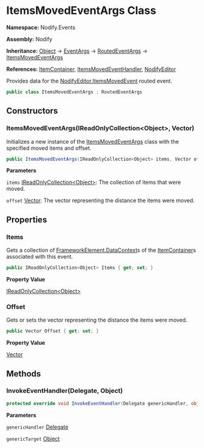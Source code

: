 # ItemsMovedEventArgs Class  
  
**Namespace:** Nodify.Events  
  
**Assembly:** Nodify  
  
**Inheritance:** [Object](https://docs.microsoft.com/en-us/dotnet/api/System.Object) → [EventArgs](https://docs.microsoft.com/en-us/dotnet/api/System.EventArgs) → [RoutedEventArgs](https://docs.microsoft.com/en-us/dotnet/api/System.Windows.RoutedEventArgs) → [ItemsMovedEventArgs](Nodify_Events_ItemsMovedEventArgs)  
  
**References:** [ItemContainer](Nodify_ItemContainer), [ItemsMovedEventHandler](Nodify_Events_ItemsMovedEventHandler), [NodifyEditor](Nodify_NodifyEditor)  
  
Provides data for the [NodifyEditor.ItemsMovedEvent](Nodify_NodifyEditor#itemsmovedevent) routed event.  
  
```csharp  
public class ItemsMovedEventArgs : RoutedEventArgs  
```  
  
## Constructors  
  
### ItemsMovedEventArgs(IReadOnlyCollection\<Object\>, Vector)  
  
Initializes a new instance of the [ItemsMovedEventArgs](Nodify_Events_ItemsMovedEventArgs) class with the specified moved items and offset.  
  
```csharp  
public ItemsMovedEventArgs(IReadOnlyCollection<Object> items, Vector offset);  
```  
  
**Parameters**  
  
`items` [IReadOnlyCollection\<Object\>](https://docs.microsoft.com/en-us/dotnet/api/System.Collections.Generic.IReadOnlyCollection): The collection of items that were moved.  
  
`offset` [Vector](https://docs.microsoft.com/en-us/dotnet/api/System.Windows.Vector): The vector representing the distance the items were moved.  
  
## Properties  
  
### Items  
  
Gets a collection of [FrameworkElement.DataContext](https://docs.microsoft.com/en-us/dotnet/api/System.Windows.FrameworkElement#datacontext)s of the [ItemContainer](Nodify_ItemContainer)s associated with this event.  
  
```csharp  
public IReadOnlyCollection<Object> Items { get; set; }  
```  
  
**Property Value**  
  
[IReadOnlyCollection\<Object\>](https://docs.microsoft.com/en-us/dotnet/api/System.Collections.Generic.IReadOnlyCollection)  
  
### Offset  
  
Gets or sets the vector representing the distance the items were moved.  
  
```csharp  
public Vector Offset { get; set; }  
```  
  
**Property Value**  
  
[Vector](https://docs.microsoft.com/en-us/dotnet/api/System.Windows.Vector)  
  
## Methods  
  
### InvokeEventHandler(Delegate, Object)  
  
```csharp  
protected override void InvokeEventHandler(Delegate genericHandler, object genericTarget);  
```  
  
**Parameters**  
  
`genericHandler` [Delegate](https://docs.microsoft.com/en-us/dotnet/api/System.Delegate)  
  
`genericTarget` [Object](https://docs.microsoft.com/en-us/dotnet/api/System.Object)  
  

